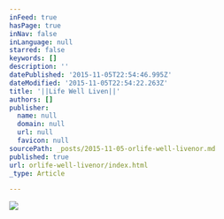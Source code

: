 ```yaml
---
inFeed: true
hasPage: true
inNav: false
inLanguage: null
starred: false
keywords: []
description: ''
datePublished: '2015-11-05T22:54:46.995Z'
dateModified: '2015-11-05T22:54:22.263Z'
title: '||Life Well Liven||'
authors: []
publisher:
  name: null
  domain: null
  url: null
  favicon: null
sourcePath: _posts/2015-11-05-orlife-well-livenor.md
published: true
url: orlife-well-livenor/index.html
_type: Article

---
```

![](https://the-grid-user-content.s3-us-west-2.amazonaws.com/6d9cbb70-af7e-4c99-a0c9-9c0d91411593.jpg)